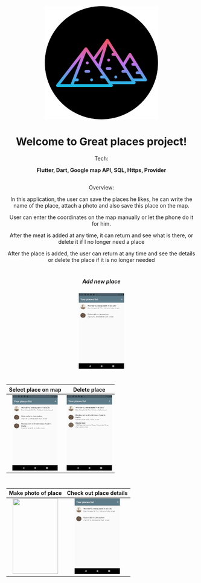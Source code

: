 
<div align="center">
<img src="https://raw.githubusercontent.com/PavelMaltsev20/GreatPlaces/master/images/app_icon.png" width="300" height="300">
<div>
  
# Welcome to Great places project!

Tech:
  
**Flutter, Dart, Google map API, SQL, Https, Provider**
##
  
Overview: 
  

In this application, the user can save the places he likes, he can write the name of the place, attach a photo and also save this place on the map.

User can enter the coordinates on the map manually or let the phone do it for him.

After the meat is added at any time, it can return and see what is there, or delete it if I no longer need a place

After the place is added, the user can return at any time and see the details or delete the place if it is no longer needed
#

##### Add new place
<img src="https://github.com/PavelMaltsev20/GreatPlaces/blob/master/images/new_place.gif?raw=true" width="120" height="200"> 

#
|Select place on map  | Delete place|
|--|--|
| <div align="center"><img src="https://github.com/PavelMaltsev20/GreatPlaces/blob/master/images/map_example.gif?raw=true" width="120" height="200"></div>  |  <img src="https://github.com/PavelMaltsev20/GreatPlaces/blob/master/images/delete_example.gif?raw=true" width="120" height="200">   |

#
|   Make photo of place| Check out place details |
|--|--|
|<div align="center"><img src="https://github.com/PavelMaltsev20/GreatPlaces/blob/master/images/camera_example.gif?raw=true" width="120" height="200"> </div>| <div align="center"><img src="https://github.com/PavelMaltsev20/GreatPlaces/blob/master/images/place_details.gif?raw=true" width="120" height="200"></div>  |

